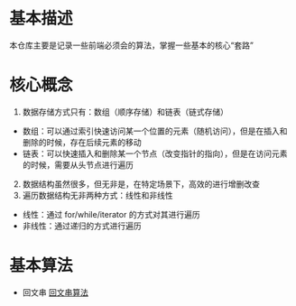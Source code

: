 # 基本描述
本仓库主要是记录一些前端必须会的算法，掌握一些基本的核心“套路”

# 核心概念
1. 数据存储方式只有：数组（顺序存储）和链表（链式存储）
- 数组：可以通过索引快速访问某一个位置的元素（随机访问），但是在插入和删除的时候，存在后续元素的移动
- 链表：可以快速插入和删除某一个节点（改变指针的指向），但是在访问元素的时候，需要从头节点进行遍历
2. 数据结构虽然很多，但无非是，在特定场景下，高效的进行增删改查
3. 遍历数据结构无非两种方式：线性和非线性
- 线性：通过 for/while/iterator 的方式对其进行遍历
- 非线性：通过递归的方式进行遍历

# 基本算法
- 回文串 [回文串算法](./src/palind_rome)
